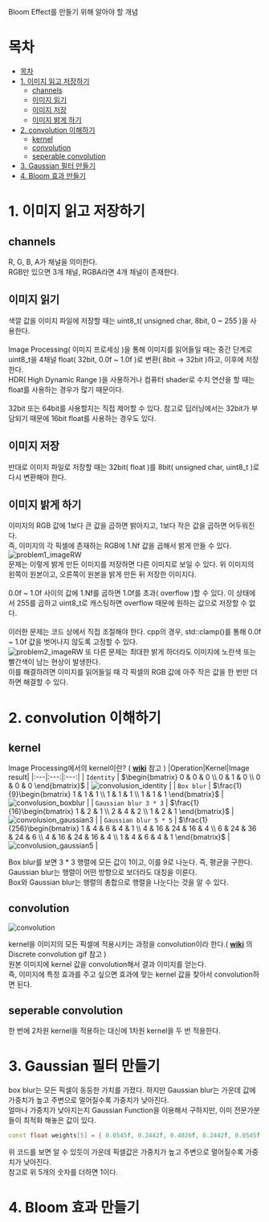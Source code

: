 Bloom Effect를 만들기 위해 알아야 할 개념
# 목차
- [목차](#목차)
- [1. 이미지 읽고 저장하기](#1-이미지-읽고-저장하기)
  - [channels](#channels)
  - [이미지 읽기](#이미지-읽기)
  - [이미지 저장](#이미지-저장)
  - [이미지 밝게 하기](#이미지-밝게-하기)
- [2. convolution 이해하기](#2-convolution-이해하기)
  - [kernel](#kernel)
  - [convolution](#convolution)
  - [seperable convolution](#seperable-convolution)
- [3. Gaussian 필터 만들기](#3-gaussian-필터-만들기)
- [4. Bloom 효과 만들기](#4-bloom-효과-만들기)

# 1. 이미지 읽고 저장하기
## channels
R, G, B, A가 채널을 의미한다.
</br>RGB만 있으면 3개 채널, RGBA라면 4개 채널이 존재한다. 

## 이미지 읽기
색깔 값을 이미지 파일에 저장할 때는 uint8_t( unsigned char, 8bit, 0 ~ 255 )을 사용한다.
</br></br>
Image Processing( 이미지 프로세싱 )을 통해 이미지를 읽어들일 때는 중간 단계로 uint8_t을 4채널 float( 32bit, 0.0f ~ 1.0f )로 변환( 8bit -> 32bit )하고, 이후에 저장한다. </br>
HDR( High Dynamic Range )을 사용하거나 컴퓨터 shader로 수치 연산을 할 때는 float를 사용하는 경우가 많기 때문이다.
</br>
</br>
32bit 또는 64bit를 사용할지는 직접 제어할 수 있다. 참고로 딥러닝에서는 32bit가 부담되기 때문에 16bit float를 사용하는 경우도 있다.

## 이미지 저장
반대로 이미지 파일로 저장할 때는 32bit( float )를 8bit( unsigned char, uint8_t )로 다시 변환해야 한다.

## 이미지 밝게 하기
이미지의 RGB 값에 1보다 큰 값을 곱하면 밝아지고, 1보다 작은 값을 곱하면 어두워진다.
</br>즉, 이미지의 각 픽셀에 존재하는 RGB에 1.Nf 값을 곱해서 밝게 만들 수 있다.
![problem1_imageRW](part1_images/problem1_imageRW.png)
</br>문제는 이렇게 밝게 만든 이미지를 저장하면 다른 이미지로 보일 수 있다. 위 이미지의 왼쪽이 원본이고, 오른쪽이 원본을 밝게 만든 뒤 저장한 이미지다.
</br></br>0.0f ~ 1.0f 사이의 값에 1.Nf를 곱하면 1.0f를 초과( overflow )할 수 있다. 이 상태에서 255를 곱하고 uint8_t로 캐스팅하면 overflow 때문에 원하는 값으로 저장할 수 없다.
</br></br>이러한 문제는 코드 상에서 직접 조절해야 한다. cpp의 경우, std::clamp()를 통해 0.0f ~ 1.0f 값을 벗어나지 않도록 고정할 수 있다.
</br>
![problem2_imageRW](part1_images/problem2_imageRW.png)
또 다른 문제는 최대한 밝게 하더라도 이미지에 노란색 또는 빨간색이 남는 현상이 발생한다.
</br>이를 해결하려면 이미지를 읽어들일 때 각 픽셀의 RGB 값에 아주 작은 값을 한 번만 더하면 해결할 수 있다.

# 2. convolution 이해하기
## kernel
Image Processing에서의 kernel이란? ( **[wiki](https://en.wikipedia.org/wiki/Kernel_(image_processing))** 참고 )
|Operation|Kernel|Image result|
|:---|:---:|:---:|
| `Identity` | $\begin{bmatrix} 0 & 0 & 0 \\ 0 & 1 & 0 \\ 0 & 0 & 0 \end{bmatrix}$ | ![convolusion_identity](part1_images/convolusion_identity.png) |
| `Box blur` | $\frac{1}{9}\begin{bmatrix} 1 & 1 & 1 \\ 1 & 1 & 1 \\ 1 & 1 & 1 \end{bmatrix}$ | ![convolusion_boxblur](part1_images/convolusion_boxblur.png) |
| `Gaussian blur 3 * 3` | $\frac{1}{16}\begin{bmatrix} 1 & 2 & 1 \\ 2 & 4 & 2 \\ 1 & 2 & 1 \end{bmatrix}$ | ![convolusion_gaussian3](part1_images/convolusion_gaussian3.png) |
| `Gaussian blur 5 * 5` | $\frac{1}{256}\begin{bmatrix} 1 & 4 & 6 & 4 & 1 \\ 4 & 16 & 24 & 16 & 4 \\ 6 & 24 & 36 & 24 & 6 \\ 4 & 16 & 24 & 16 & 4 \\ 1 & 4 & 6 & 4 & 1 \end{bmatrix}$ | ![convolusion_gaussian5](part1_images/convolusion_gaussian5.png) |

Box blur를 보면 3 * 3 행렬에 모든 값이 1이고, 이를 9로 나눈다. 즉, 평균을 구한다.
</br>Gaussian blur는 행렬이 어떤 방향으로 보더라도 대칭을 이룬다. 
</br>Box와 Gaussian blur는 행렬의 총합으로 행렬을 나눈다는 것을 알 수 있다.

## convolution
![convolution](part1_images/convolution.png)

kernel을 이미지의 모든 픽셀에 적용시키는 과정을 convolution이라 한다.( **[wiki](https://en.wikipedia.org/wiki/Convolution)** 의 Discrete convolution gif 참고 )
</br>원본 이미지에 kernel 값을 convolution해서 결과 이미지를 얻는다.
</br>즉, 이미지에 특정 효과를 주고 싶으면 효과에 맞는 kernel 값을 찾아서 convolution하면 된다.

## seperable convolution
한 번에 2차원 kernel을 적용하는 대신에 1차원 kernel을 두 번 적용한다.


# 3. Gaussian 필터 만들기
box blur는 모든 픽셀이 동등한 가치를 가졌다. 하지만 Gaussian blur는 가운데 값에 가중치가 높고 주변으로 멀어질수록 가중치가 낮아진다.
</br>얼마나 가중치가 낮아지는지 Gaussian Function을 이용해서 구하지만, 이미 전문가분들이 최적화 해놓은 값이 있다.
```cpp
const float weights[5] = { 0.0545f, 0.2442f, 0.4026f, 0.2442f, 0.0545f };
```
위 코드를 보면 알 수 있듯이 가운데 픽셀값은 가중치가 높고 주변으로 멀어질수록 가중치가 낮아진다.
</br>참고로 위 5개의 숫자를 더하면 1이다.



# 4. Bloom 효과 만들기